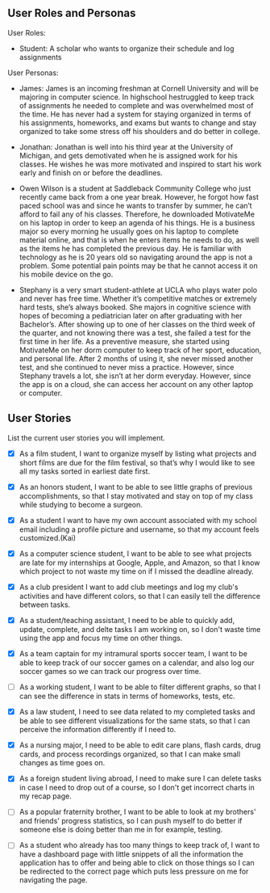 ## User Roles and Personas

User Roles:
* Student: A scholar who wants to organize their schedule and log assignments

User Personas:

* James: James is an incoming freshman at Cornell University and will be majoring in computer science. In highschool hestruggled to keep track of assignments he needed to complete and was overwhelmed most of the time. He has never had a system for staying organized in terms of his assignments, homeworks, and exams but wants to change and stay organized to take some stress off his shoulders and do better in college. 
   
* Jonathan: Jonathan is well into his third year at the University of Michigan, and gets demotivated when he is assigned work for his classes. He wishes he was more motivated and inspired to start his work early and finish on or before the deadlines.

* Owen Wilson is a student at Saddleback Community College who just recently came back from a one year break. However, he forgot how fast paced school was and since he wants to transfer by summer, he can’t afford to fail any of his classes. Therefore, he downloaded MotivateMe on his laptop in order to keep an agenda of his things. He is a business major so every morning he usually goes on his laptop to complete material online, and that is when he enters items he needs to do, as well as the items he has completed the previous day. He is familiar with technology as he is 20 years old so navigating around the app is not a problem. Some potential pain points may be that he cannot access it on his mobile device on the go.

* Stephany is a very smart student-athlete at UCLA who plays water polo and never has free time. Whether it’s competitive matches or extremely hard tests, she’s always booked. She majors in cognitive science with hopes of becoming a pediatrician later on after graduating with her Bachelor’s. After showing up to one of her classes on the third week of the quarter, and not knowing there was a test, she failed a test for the first time in her life. As a preventive measure, she started using MotivateMe on her dorm computer to keep track of her sport, education, and personal life. After 2 months of using it, she never missed another test, and she continued to never miss a practice. However, since Stephany travels a lot, she isn’t at her dorm everyday. However, since the app is on a cloud, she can access her account on any other laptop or computer.


## User Stories

List the current user stories you will implement.

- [x] As a film student, I want to organize myself by listing what projects and short films are due for the film festival, so that’s why I would like to see all my tasks sorted in earliest date first.

- [x] As an honors student, I want to be able to see little graphs of previous accomplishments, so that I stay motivated and stay on top of my class while studying to become a surgeon.

- [x] As a student I want to have my own account associated with my school email including a profile picture and username, so that my account feels customized.(Kai)

- [x] As a computer science student, I want to be able to see what projects are late for my internships at Google, Apple, and Amazon, so that I know which project to not waste my time on if I missed the deadline already.

- [x] As a club president I want to add club meetings and log my club's activities and have different colors, so that I can easily tell the difference between tasks.

- [x] As a student/teaching assistant, I need to be able to quickly add, update, complete, and delte tasks I am working on, so I don't waste time using the app and focus my time on other things.

- [x] As a team captain for my intramural sports soccer team, I want to be able to keep track of our soccer games on a calendar, and also log our soccer games so we can track our progress over time.

- [ ] As a working student, I want to be able to filter different graphs, so that I can see the difference in stats in terms of homeworks, tests, etc.

- [x] As a law student, I need to see data related to my completed tasks and be able to see different visualizations for the same stats, so that I can perceive the information differently if I need to.

- [x] As a nursing major, I need to be able to edit care plans, flash cards, drug cards, and process recordings organized, so that I can make small changes as time goes on.

- [x] As a foreign student living abroad, I need to make sure I can delete tasks in case I need to drop out of a course, so I don't get incorrect charts in my recap page.

- [ ] As a popular fraternity brother, I want to be able to look at my brothers' and friends' progress statistics, so I can push myself to do better if someone else is doing better than me in for example, testing.

- [ ] As a student who already has too many things to keep track of, I want to have a dashboard page with little snippets of all the information the application has to offer and being able to click on those things so I can be redirected to the correct page which puts less pressure on me for navigating the page.
